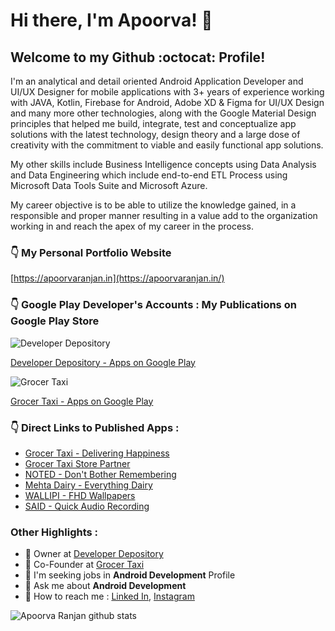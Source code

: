 # Hi there, I'm Apoorva! :wave:

## Welcome to my Github :octocat: Profile!


I'm an analytical and detail oriented Android Application Developer and UI/UX Designer for mobile applications with 3+ years of experience working with JAVA, Kotlin, Firebase for Android, Adobe XD & Figma for UI/UX Design and many more other technologies, along with the Google Material Design principles that helped me build, integrate, test and conceptualize app solutions with the latest technology, design theory and a large dose of creativity with the commitment to viable and easily functional app solutions.

My other skills include Business Intelligence concepts using Data Analysis and Data Engineering which include end-to-end ETL Process using Microsoft Data Tools Suite and Microsoft Azure.

My career objective is to be able to utilize the knowledge gained, in a responsible and proper manner resulting in a value add to the organization working in and reach the apex of my career in the process.



### :point_down: My Personal Portfolio Website

[https://apoorvaranjan.in](https://apoorvaranjan.in/)


### :point_down: Google Play Developer's Accounts : My Publications on Google Play Store

![Developer Depository](https://lh3.googleusercontent.com/a-/AOh14GhIuMOs8u9r6k-hRtF74x3pqESrdDHwNGIJ_fwzGg=s96-c-rg-br100)

[Developer Depository - Apps on Google Play](https://play.google.com/store/apps/dev?id=7583195382484082484)

![Grocer Taxi](https://static.wixstatic.com/media/d63b80_d046608b7415430b85e061bce69c9d4d~mv2.png/v1/fill/w_85,h_101,al_c,q_85,usm_0.66_1.00_0.01,enc_auto/logo2.png)

[Grocer Taxi - Apps on Google Play](https://play.google.com/store/apps/dev?id=4669572821449526349)


### :point_down: Direct Links to Published Apps :

* [Grocer Taxi - Delivering Happiness](https://play.google.com/store/apps/details?id=com.application.grocertaxi)
* [Grocer Taxi Store Partner](https://play.google.com/store/apps/details?id=com.application.grocertaxistore)
* [NOTED - Don't Bother Remembering](https://play.google.com/store/apps/details?id=com.developerdepository.noted)
* [Mehta Dairy - Everything Dairy](https://play.google.com/store/apps/details?id=com.application.mehtadairy)
* [WALLIPI - FHD Wallpapers](https://play.google.com/store/apps/details?id=com.developerdepository.wallipi)
* [SAID - Quick Audio Recording](https://play.google.com/store/apps/details?id=com.developerdepository.said)


### Other Highlights :


* :bust_in_silhouette: Owner at [Developer Depository](https://play.google.com/store/apps/dev?id=7583195382484082484)
* :bust_in_silhouette: Co-Founder at [Grocer Taxi](https://play.google.com/store/apps/dev?id=4669572821449526349)
* :briefcase: I'm seeking jobs in **Android Development** Profile
* :speech_balloon: Ask me about **Android Development**
* :email: How to reach me : [Linked In](https://www.linkedin.com/in/2apoorva5/), [Instagram](https://www.instagram.com/2apoorva5/)


![Apoorva Ranjan github stats](https://github-readme-stats.vercel.app/api?username=2apoorva5&show_icons=true&hide_border=true)
